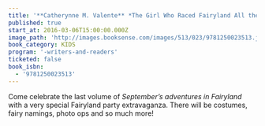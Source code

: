 ```yaml
---
title: '**Catherynne M. Valente** *The Girl Who Raced Fairyland All the Way Home*'
published: true
start_at: 2016-03-06T15:00:00.000Z
image_path: 'http://images.booksense.com/images/513/023/9781250023513.jpg'
book_category: KIDS
program: '-writers-and-readers'
ticketed: false
book_isbn:
  - '9781250023513'
---
```


Come celebrate the last volume of *September’s adventures in Fairyland* with a very special Fairyland party extravaganza. There will be costumes, fairy namings, photo ops and so much more!